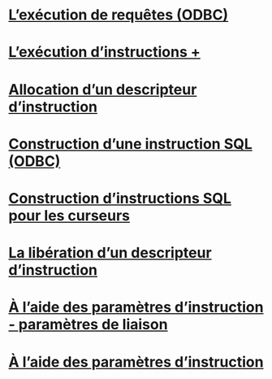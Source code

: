 # [L’exécution de requêtes (ODBC)](executing-queries-odbc.md)

# [L’exécution d’instructions +](../../relational-databases/native-client-odbc-queries/executing-statements/executing-statements-odbc.md)

# [Allocation d’un descripteur d’instruction](allocating-a-statement-handle.md)
# [Construction d’une instruction SQL (ODBC)](constructing-an-sql-statement-odbc.md)
# [Construction d’instructions SQL pour les curseurs](constructing-sql-statements-for-cursors.md)
# [La libération d’un descripteur d’instruction](freeing-a-statement-handle.md)
# [À l’aide des paramètres d’instruction - paramètres de liaison](using-statement-parameters-binding-parameters.md)
# [À l’aide des paramètres d’instruction](using-statement-parameters.md)
